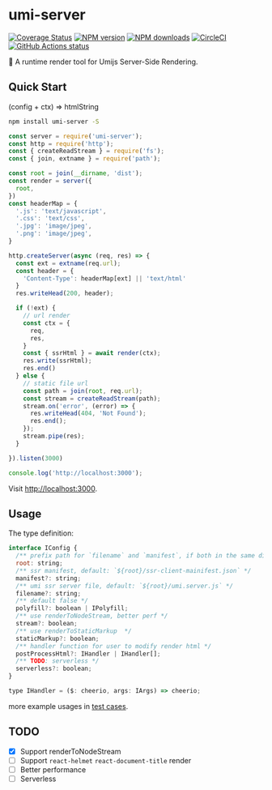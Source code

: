 # umi-server

[![Coverage Status](https://coveralls.io/repos/github/umijs/umi-server/badge.svg?branch=master)](https://coveralls.io/github/umijs/umi-server?branch=master) [![NPM version](https://img.shields.io/npm/v/umi-server.svg?style=flat)](https://npmjs.org/package/umi-server) [![NPM downloads](http://img.shields.io/npm/dm/umi-server.svg?style=flat)](https://npmjs.org/package/umi-server) [![CircleCI](https://circleci.com/gh/umijs/umi-server/tree/master.svg?style=svg)](https://circleci.com/gh/umijs/umi-server/tree/master) [![GitHub Actions status](https://github.com/umijs/umi-server/workflows/Node%20CI/badge.svg)](https://github.com/umijs/umi-server)

🚀 A runtime render tool for Umijs Server-Side Rendering.

## Quick Start

(config + ctx) => htmlString

```sh
npm install umi-server -S
```

```js
const server = require('umi-server');
const http = require('http');
const { createReadStream } = require('fs');
const { join, extname } = require('path');

const root = join(__dirname, 'dist');
const render = server({
  root,
})
const headerMap = {
  '.js': 'text/javascript',
  '.css': 'text/css',
  '.jpg': 'image/jpeg',
  '.png': 'image/jpeg',
}

http.createServer(async (req, res) => {
  const ext = extname(req.url);
  const header = {
    'Content-Type': headerMap[ext] || 'text/html'
  }
  res.writeHead(200, header);

  if (!ext) {
    // url render
    const ctx = {
      req,
      res,
    }
    const { ssrHtml } = await render(ctx);
    res.write(ssrHtml);
    res.end()
  } else {
    // static file url
    const path = join(root, req.url);
    const stream = createReadStream(path);
    stream.on('error', (error) => {
      res.writeHead(404, 'Not Found');
      res.end();
    });
    stream.pipe(res);
  }

}).listen(3000)

console.log('http://localhost:3000');
```

Visit [http://localhost:3000](http://localhost:3000).

## Usage

The type definition:

```js
interface IConfig {
  /** prefix path for `filename` and `manifest`, if both in the same directory */
  root: string;
  /** ssr manifest, default: `${root}/ssr-client-mainifest.json` */
  manifest?: string;
  /** umi ssr server file, default: `${root}/umi.server.js` */
  filename?: string;
  /** default false */
  polyfill?: boolean | IPolyfill;
  /** use renderToNodeStream, better perf */
  stream?: boolean;
  /** use renderToStaticMarkup  */
  staticMarkup?: boolean;
  /** handler function for user to modify render html */
  postProcessHtml?: IHandler | IHandler[];
  /** TODO: serverless */
  serverless?: boolean;
}

type IHandler = ($: cheerio, args: IArgs) => cheerio;
```

more example usages in [test cases](https://github.com/umijs/umi-server/blob/master/test).

## TODO

- [x] Support renderToNodeStream
- [ ] Support `react-helmet` `react-document-title` render
- [ ] Better performance
- [ ] Serverless
